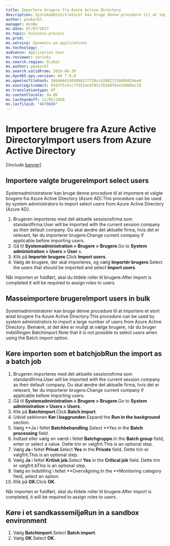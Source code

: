 ```yaml
---
title: Importere brugere fra Azure Active Directory
description: Systemadministratorer kan bruge denne procedure til at importere valgte brugere manuelt eller til at importere et stort antal brugere fra Azure Active Directory.
author: peakerbl
manager: AnnBe
ms.date: 07/07/2017
ms.topic: business-process
ms.prod: ''
ms.service: dynamics-ax-applications
ms.technology: ''
audience: Application User
ms.reviewer: sericks
ms.search.region: Global
ms.author: peakerbl
ms.search.validFrom: 2016-06-30
ms.dyn365.ops.version: AX 7.0.0
ms.openlocfilehash: 56b6666310309817ff30ccb3902721880b829ee0
ms.sourcegitcommit: 659375c4cc7f5524cbf91cf6160f6a410960ac16
ms.translationtype: HT
ms.contentlocale: da-DK
ms.lasthandoff: 12/05/2020
ms.locfileid: "4679808"
---
```

# <a name="import-users-from-azure-active-directory"></a><span data-ttu-id="c47ed-103">Importere brugere fra Azure Active Directory</span><span class="sxs-lookup"><span data-stu-id="c47ed-103">Import users from Azure Active Directory</span></span>

[!include [banner](../../includes/banner.md)]

## <a name="import-select-users"></a><span data-ttu-id="c47ed-104">Importere valgte brugere</span><span class="sxs-lookup"><span data-stu-id="c47ed-104">Import select users</span></span>

<span data-ttu-id="c47ed-105">Systemadministratorer kan bruge denne procedure til at importere et valgte brugere fra Azure Active Directory (Azure AD).</span><span class="sxs-lookup"><span data-stu-id="c47ed-105">This procedure can be used by system administrators to import select users from Azure Active Directory (Azure AD).</span></span>

1. <span data-ttu-id="c47ed-106">Brugeren importeres med det aktuelle sessionsfirma som standardfirma.</span><span class="sxs-lookup"><span data-stu-id="c47ed-106">User will be imported with the current session company as their default company.</span></span> <span data-ttu-id="c47ed-107">Du skal ændre det aktuelle firma, hvis det er relevant, før du importerer brugere.</span><span class="sxs-lookup"><span data-stu-id="c47ed-107">Change current company if applicable before importing users.</span></span>
2. <span data-ttu-id="c47ed-108">Gå til **Systemadministration > Brugere > Brugere**.</span><span class="sxs-lookup"><span data-stu-id="c47ed-108">Go to **System administration > Users > User** s.</span></span>
3. <span data-ttu-id="c47ed-109">Klik på **Importér brugere**.</span><span class="sxs-lookup"><span data-stu-id="c47ed-109">Click **Import users**.</span></span>
4. <span data-ttu-id="c47ed-110">Vælg de brugere, der skal importeres, og vælg **Importér brugere**.</span><span class="sxs-lookup"><span data-stu-id="c47ed-110">Select the users that should be imported and select **Import users**.</span></span>

<span data-ttu-id="c47ed-111">Når importen er fuldført, skal du tildele roller til brugere.</span><span class="sxs-lookup"><span data-stu-id="c47ed-111">After import is completed it will be required to assign roles to users.</span></span>

## <a name="import-users-in-bulk"></a><span data-ttu-id="c47ed-112">Masseimportere brugere</span><span class="sxs-lookup"><span data-stu-id="c47ed-112">Import users in bulk</span></span>

<span data-ttu-id="c47ed-113">Systemadministratorer kan bruge denne procedure til at importere et stort antal brugere fra Azure Active Directory.</span><span class="sxs-lookup"><span data-stu-id="c47ed-113">This procedure can be used by system administrators to import a large number of users from Azure Active Directory.</span></span>
<span data-ttu-id="c47ed-114">Bemærk, at det ikke er muligt at vælge brugere, når du bruger indstillingen Batchimport.</span><span class="sxs-lookup"><span data-stu-id="c47ed-114">Note that it is not possible to select users when using the Batch import option.</span></span>

## <a name="run-the-import-as-a-batch-job"></a><span data-ttu-id="c47ed-115">Køre importen som et batchjob</span><span class="sxs-lookup"><span data-stu-id="c47ed-115">Run the import as a batch job</span></span>
1. <span data-ttu-id="c47ed-116">Brugeren importeres med det aktuelle sessionsfirma som standardfirma.</span><span class="sxs-lookup"><span data-stu-id="c47ed-116">User will be imported with the current session company as their default company.</span></span> <span data-ttu-id="c47ed-117">Du skal ændre det aktuelle firma, hvis det er relevant, før du importerer brugere.</span><span class="sxs-lookup"><span data-stu-id="c47ed-117">Change current company if applicable before importing users.</span></span>
2. <span data-ttu-id="c47ed-118">Gå til **Systemadministration > Brugere > Brugere**.</span><span class="sxs-lookup"><span data-stu-id="c47ed-118">Go to **System administration > Users > Users**.</span></span>
3. <span data-ttu-id="c47ed-119">Klik på **Batchimport**.</span><span class="sxs-lookup"><span data-stu-id="c47ed-119">Click **Batch import**.</span></span>
4. <span data-ttu-id="c47ed-120">Udvid sektionen **Kør i baggrunden**.</span><span class="sxs-lookup"><span data-stu-id="c47ed-120">Expand the **Run in the background** section.</span></span>
4. <span data-ttu-id="c47ed-121">Vælg \*\*Ja i feltet **Batchbehandling**.</span><span class="sxs-lookup"><span data-stu-id="c47ed-121">Select \*\*Yes in the **Batch processing** field.</span></span>
6. <span data-ttu-id="c47ed-122">Indtast eller vælg en værdi i feltet **Batchgruppe**.</span><span class="sxs-lookup"><span data-stu-id="c47ed-122">In the **Batch group** field, enter or select a value.</span></span> <span data-ttu-id="c47ed-123">Dette trin er valgfrit.</span><span class="sxs-lookup"><span data-stu-id="c47ed-123">This is an optional step.</span></span>  
7. <span data-ttu-id="c47ed-124">Vælg **Ja** i feltet **Privat**.</span><span class="sxs-lookup"><span data-stu-id="c47ed-124">Select **Yes** in the **Private** field.</span></span> <span data-ttu-id="c47ed-125">Dette trin er valgfrit.</span><span class="sxs-lookup"><span data-stu-id="c47ed-125">This is an optional step.</span></span>  
8. <span data-ttu-id="c47ed-126">Vælg **Ja** i feltet **Kritisk job**.</span><span class="sxs-lookup"><span data-stu-id="c47ed-126">Select **Yes** in the **Critical job** field.</span></span> <span data-ttu-id="c47ed-127">Dette trin er valgfrit.</span><span class="sxs-lookup"><span data-stu-id="c47ed-127">bThis is an optional step.</span></span>  
9. <span data-ttu-id="c47ed-128">Vælg en indstilling i feltet \*\*Overvågning.</span><span class="sxs-lookup"><span data-stu-id="c47ed-128">In the \*\*Monitoring category field, select an option.</span></span>
10. <span data-ttu-id="c47ed-129">Klik på **OK**.</span><span class="sxs-lookup"><span data-stu-id="c47ed-129">Click **OK**.</span></span>

<span data-ttu-id="c47ed-130">Når importen er fuldført, skal du tildele roller til brugere.</span><span class="sxs-lookup"><span data-stu-id="c47ed-130">After import is completed, it will be required to assign roles to users.</span></span>

## <a name="run-in-a-sandbox-environment"></a><span data-ttu-id="c47ed-131">Køre i et sandkassemiljø</span><span class="sxs-lookup"><span data-stu-id="c47ed-131">Run in a sandbox environment</span></span>
1. <span data-ttu-id="c47ed-132">Vælg **Batchimport**.</span><span class="sxs-lookup"><span data-stu-id="c47ed-132">Select **Batch import**.</span></span>
2. <span data-ttu-id="c47ed-133">Vælg **OK**.</span><span class="sxs-lookup"><span data-stu-id="c47ed-133">Select **OK**.</span></span>
